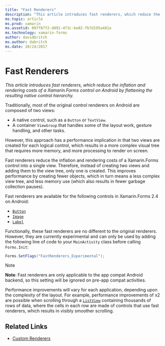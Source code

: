 ```yaml
---
title: "Fast Renderers"
description: "This article introduces fast renderers, which reduce the inflation and rendering costs of a Xamarin.Forms control on Android by flattening the resulting native control hierarchy."
ms.topic: article
ms.prod: xamarin
ms.assetid: 097f87f2-d891-4f3c-be02-fb7d195a481a
ms.technology: xamarin-forms
author: davidbritch
ms.author: dabritch
ms.date: 10/24/2017
---
```


# Fast Renderers

_This article introduces fast renderers, which reduce the inflation and rendering costs of a Xamarin.Forms control on Android by flattening the resulting native control hierarchy._

Traditionally, most of the original control renderers on Android are composed of two views:

- A native control, such as a `Button` or `TextView`.
- A container `ViewGroup` that handles some of the layout work, gesture handling, and other tasks.

However, this approach has a performance implication in that two views are created for each logical control, which results in a more complex visual tree that requires more memory, and more processing to render on screen.

Fast renderers reduce the inflation and rendering costs of a Xamarin.Forms control into a single view. Therefore, instead of creating two views and adding them to the view tree, only one is created. This improves performance by creating fewer objects, which in turn means a less complex view tree, and less memory use (which also results in fewer garbage collection pauses).

Fast renderers are available for the following controls in Xamarin.Forms 2.4 on Android:

- [`Button`](https://developer.xamarin.com/api/type/Xamarin.Forms.Button/)
- [`Image`](https://developer.xamarin.com/api/type/Xamarin.Forms.Image/)
- [`Label`](https://developer.xamarin.com/api/type/Xamarin.Forms.Label/)

Functionally, these fast renderers are no different to the original renderers. However, they are currently experimental and can only be used by adding the following line of code to your `MainActivity` class before calling `Forms.Init`:

```csharp
Forms.SetFlags("FastRenderers_Experimental");
```

> [!NOTE]
> **Note**: Fast renderers are only applicable to the app compat Android backend, so this setting will be ignored on pre-app compat activities.

Performance improvements will vary for each application, depending upon the complexity of the layout. For example, performance improvements of x2 are possible when scrolling through a [`ListView`](https://developer.xamarin.com/api/type/Xamarin.Forms.ListView/) containing thousands of rows of data, where the cells in each row are made of controls that use fast renderers, which results in visibly smoother scrolling.


## Related Links

- [Custom Renderers](~/xamarin-forms/app-fundamentals/custom-renderer/index.md)
